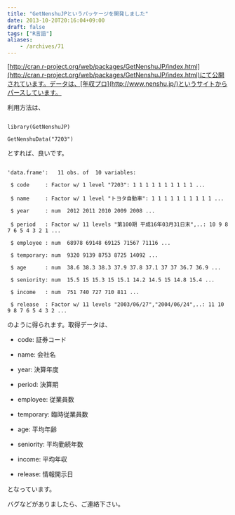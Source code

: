 ```yaml
---
title: "GetNenshuJPというパッケージを開発しました"
date: 2013-10-20T20:16:04+09:00
draft: false
tags: ["R言語"]
aliases:
    - /archives/71
---
```


[http://cran.r-project.org/web/packages/GetNenshuJP/index.html](http://cran.r-project.org/web/packages/GetNenshuJP/index.html)にて公開されています。データは、[年収プロ](http://www.nenshu.jp/)というサイトからパースしています。

利用方法は、
~~~~{.R}
library(GetNenshuJP)
GetNenshuData("7203")
~~~~
とすれば、良いです。

~~~~{.text}
'data.frame':	11 obs. of  10 variables:
 $ code     : Factor w/ 1 level "7203": 1 1 1 1 1 1 1 1 1 1 ...
 $ name     : Factor w/ 1 level "トヨタ自動車": 1 1 1 1 1 1 1 1 1 1 ...
 $ year     : num  2012 2011 2010 2009 2008 ...
 $ period   : Factor w/ 11 levels "第100期 平成16年03月31日末",..: 10 9 8 7 6 5 4 3 2 1 ...
 $ employee : num  68978 69148 69125 71567 71116 ...
 $ temporary: num  9320 9139 8753 8725 14092 ...
 $ age      : num  38.6 38.3 38.3 37.9 37.8 37.1 37 37 36.7 36.9 ...
 $ seniority: num  15.5 15 15.3 15 15.1 14.2 14.5 15 14.8 15.4 ...
 $ income   : num  751 740 727 710 811 ...
 $ release  : Factor w/ 11 levels "2003/06/27","2004/06/24",..: 11 10 9 8 7 6 5 4 3 2 ...
~~~~
のように得られます。取得データは、

* code: 証券コード
* name: 会社名
* year: 決算年度
* period: 決算期
* employee: 従業員数
* temporary: 臨時従業員数
* age: 平均年齢
* seniority: 平均勤続年数
* income: 平均年収
* release: 情報開示日

となっています。

バグなどがありましたら、ご連絡下さい。


